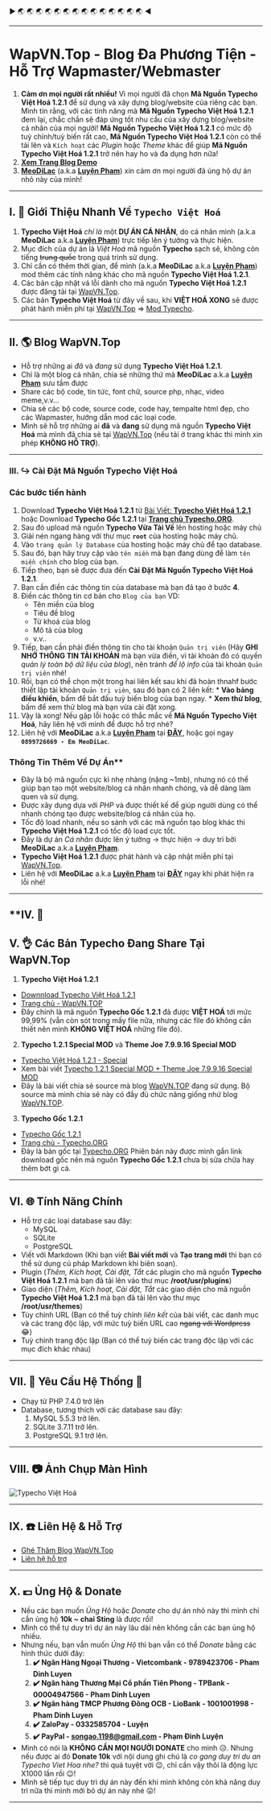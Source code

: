 :arrow_forward: :earth_asia: :earth_asia: :earth_asia: :earth_asia: :earth_asia: :earth_asia: :earth_asia: :earth_asia: :earth_asia: :earth_asia: :earth_asia: :earth_asia: :earth_asia: :earth_asia: :arrow_backward:

---
# **WapVN.Top - Blog Đa Phương Tiện - Hỗ Trợ Wapmaster/Webmaster**
1. **Cảm ơn mọi người rất nhiều!** Vì mọi người đã chọn **Mã Nguồn Typecho Việt Hoá 1.2.1** để sử dụng và xây dựng blog/website của riêng các bạn. Mình tin rằng, với các tính năng mà **Mã Nguồn Typecho Việt Hoá 1.2.1** đem lại, chắc chắn sẽ đáp ứng tốt nhu cầu của xây dựng blog/website cá nhân của mọi người! **Mã Nguồn Typecho Việt Hoá 1.2.1** có mức độ tuỳ chỉnh/tuỳ biến rất cao, **Mã Nguồn Typecho Việt Hoá 1.2.1** còn có thể tải lên và `Kích hoạt` các *Plugin* hoặc *Theme* khác để giúp **Mã Nguồn Typecho Việt Hoá 1.2.1** trở nên hay ho và đa dụng hơn nữa!
2. **[Xem Trang Blog Demo](https://www.wapvn.top)**
3. **[MeoDiLac](https://www.faecebook.com/cu.ti.9212)** (a.k.a **[Luyện Pham](https://www.faecebook.com/cu.ti.9212)**) xin cảm ơn mọi người đã ủng hộ dự án nhỏ này của mình!

---

## **Ⅰ. :hammer: Giới Thiệu Nhanh Về `Typecho Việt Hoá`**
1. **Typecho Việt Hoá** *chỉ là* một **DỰ ÁN CÁ NHÂN**, do cá nhân mình (a.k.a **MeoDiLac** a.k.a **[Luyện Pham](https://www.faecebook.com/cu.ti.9212)**) trực tiếp lên ý tưởng và thực hiện.
2. Mục đích của dự án là *Việt Hoá* mã nguồn **Typecho** sạch sẽ, không còn tiếng ~~trung quốc~~ trong quá trình sử dụng.
3. Chỉ cần có thêm thời gian, để mình (a.k.a **MeoDiLac** a.k.a **[Luyện Pham](https://www.faecebook.com/cu.ti.9212)**) mod thêm các tính năng khác cho mã nguồn **Typecho Việt Hoá 1.2.1**.
4. Các bản cập nhật vá lỗi dành cho mã nguồn **Typecho Việt Hoá 1.2.1** được đăng tải tại [WapVN.Top](https://wapvn.top/).
5. Các bản **Typecho Việt Hoá** từ đây về sau, khi **VIỆT HOÁ XONG** sẽ được phát hành miễn phí tại [WapVN.Top](https://wapvn.top/) => [Mod Typecho](https://wapvn.top/mod-typecho/).

---

## **Ⅱ. :earth_americas: Blog WapVN.Top**
- Hỗ trợ những ai *đã* và *đang* sử dụng **Typecho Việt Hoá 1.2.1**.
- Chỉ là một blog cá nhân, chia sẻ những thứ mà **MeoDiLac** a.k.a **[Luyện Pham](https://www.faecebook.com/cu.ti.9212)** sưu tầm được
- Share các bộ code, tin tức, font chữ, source php, nhạc, video meme,v.v...
- Chia sẻ các bộ code, source code, code hay, tempalte html đẹp, cho các Wapmaster, hướng dẫn mod các loại code.
- Mình sẽ hỗ trợ những ai **đã** và **đang** sử dụng mã nguồn **Typecho Việt Hoá** mà mình đã chia sẻ tại [WapVN.Top](https://wapvn.top/) (nếu tải ở trang khác thì mình xin phép **KHÔNG HỖ TRỢ**).

---

### **Ⅲ. :arrow_right_hook: Cài Đặt Mã Nguồn Typecho Việt Hoá**

### **Các bước tiến hành**
  1. Download **Typecho Việt Hoá 1.2.1** từ [Bài Viết: **Typecho Việt Hoá 1.2.1**](https://wapvn.top/share-typecho-1-2-1-viet-hoa.html) hoặc Download **Typecho Gốc 1.2.1** tại **[Trang chủ Typecho.ORG](https://typecho.org/)**.
  2. Sau đó upload mã nguồn **Typecho Vừa Tải Về** lên hosting hoặc máy chủ
  3. Giải nén ngang hàng với thư mục **`root`** của hosting hoặc máy chủ.
  4. Vào `trang quản lý Database` của hosting hoặc máy chủ để tạo database.
  5. Sau đó, bạn hãy truy cập vào `tên miền` mà bạn đang dùng để làm `tên miền chính` cho blog của bạn.
  6. Tiếp theo, bạn sẽ được đưa đến **Cài Đặt Mã Nguồn Typecho Việt Hoá 1.2.1**.
  7. Bạn cần điền các thông tin của database mà bạn đã tạo ở bước **4**.
  8. Điền các thông tin cơ bản cho `Blog của bạn` VD:
     * Tên miền của blog
     * Tiêu đề blog
     * Từ khoá của blog
     * Mô tả của blog
     * v.v..
  9. Tiếp, bạn cần phải điền thông tin cho tài khoản `Quản trị viên` (Hãy **GHI NHỚ THÔNG TIN TÀI KHOẢN** mà bạn vừa điền, vì tài khoản đó có quyền *quản lý toàn bộ dữ liệu của blog*), nên tránh *để lộ info* của tài khoản `Quản trị viên` nhé!
  10. Rồi, bạn có thể chọn một trong hai liên kết sau khi đã hoàn thnahf bước thiết lập tài khoản `Quản trị viên`, sau đó bạn có 2 liên kết:
     * **Vào bảng điều khiển**, bấm để bắt đầu tuỳ biến blog của bạn ngay.
     * **Xem thử blog**, bấm để xem thử blog mà bạn vừa cài đặt xong.
  11. Vậy là xong! Nếu gặp lỗi hoặc có thắc mắc về **Mã Nguồn Typecho Việt Hoá**, hãy liên hệ với mình để được hỗ trợ nhé?
  12. Liên hệ với **MeoDiLac** a.k.a **[Luyện Pham](https://www.facebook.com/cu.ti.9212)** tại **[ĐÂY](https://wapvn.top/p-contact/)**, hoặc gọi ngay **`0899726669 - Em MeoDiLac`**.
### Thông Tin Thêm Về Dự Án**
- Đây là bộ mã nguồn cực kì nhẹ nhàng (nặng ~1mb), nhưng nó có thể giúp bạn tạo một website/blog cá nhân nhanh chóng, và dễ dàng làm quen và sử dụng.
- Được xây dụng dựa với *PHP* và được thiết kế để giúp người dùng có thể nhanh chóng tạo được website/blog cá nhân của họ.
- Tốc độ load nhanh, nếu so sánh với các mã nguồn tạo blog khác thì **Typecho Việt Hoá 1.2.1** có tốc độ load cực tốt.
- Đây là dự án *Cá nhân* được lên ý tưởng -> thực hiện -> duy trì bởi **MeoDiLac** a.k.a **[Luyện Pham](https://www.faecebook.com/cu.ti.9212)**.
- **Typecho Việt Hoá 1.2.1** được phát hành và cập nhật miễn phí tại [WapVN.Top](https://wapvn.top/).
- Liên hệ với **MeoDiLac** a.k.a **[Luyện Pham](https://www.facebook.com/cu.ti.9212)** tại **[ĐÂY](https://wapvn.top/p-contact/)** ngay khi phát hiện ra lỗi nhé!

---

## **Ⅳ. :raising_hand: 
## **Ⅴ. :ok_hand: Các Bản Typecho Đang Share Tại WapVN.Top**
1. **Typecho Việt Hoá 1.2.1**
  * [Downnload Typecho Việt Hoá 1.2.1](https://wapvn.top/share-typecho-1-2-1-viet-hoa.html)
  * [Trang chủ - WapVN.TOP](https://wapvn.top/)
  * Đây chính là mã nguồn **Typecho Gốc 1.2.1** đã được **VIỆT HOÁ** tới mức 99,99% (vẫn còn sót trong mấy file nữa, nhưng các file đó không cần  thiết nên mình **KHÔNG VIỆT HOÁ** những file đó).

2. **Typecho 1.2.1 Special MOD** và **Theme Joe 7.9.9.16 Special MOD**
  * [Typecho Việt Hoá 1.2.1 - Special](https://upload.wapvn.top/7pO1hASFX5VOSeK/file)
  * Xem bài viết [Typecho 1.2.1 Special MOD + Theme Joe 7.9.9.16 Special MOD](https://wapvn.top/typecho-121-special-mod-theme-joe-799-special-mod.html)
  * Đây là bài viết chia sẻ source mà blog [WapVN.TOP](https://wapvn.top/) đang sử dụng. Bộ source mà mình chia sẻ này có đầy đủ chức năng giống nhứ blog [WapVN.TOP](https://wapvn.top/).

3. **Typecho Gốc 1.2.1**
  * [Typecho Gốc 1.2.1](https://github.com/typecho/typecho/releases/latest/download/typecho.zip)
  * [Trang chủ - Typecho.ORG](https://typecho.org/)
  * Đây là bản gốc tại [Typecho.ORG](https://typecho.org/) Phiên bản này được mình gắn link download gốc nên mã nguôn **Typecho Gốc 1.2.1** chưa bị sửa chữa hay thêm bớt gì cả.

---

## **Ⅵ. :globe_with_meridians: Tính Năng Chính**
* Hỗ trợ các loại database sau đây:
  - MySQL
  - SQLite
  - PostgreSQL
* Viết với Markdown (Khi bạn viết **Bài viết mới** và **Tạo trang mới** thì bạn có thể sử dụng cú pháp Markdown khi biên soạn).
* Plugin (*Thêm, Kích hoạt, Cài đặt, Tắt* các plugin cho mã nguồn **Typecho Việt Hoá 1.2.1** mà bạn đã tải lên vào thư mục **/root/usr/plugins**)
* Giao diện (*Thêm, Kích hoạt, Cài đặt, Tắt* các giao diện cho mã nguồn **Typecho Việt Hoá 1.2.1** mà bạn đã tải lên vào thư mục **/root/usr/themes**)
* Tùy chỉnh URL (Bạn có thể tuỳ chỉnh *liên kết* của bài viết, các danh mục và các trang độc lập, với mức tuỳ biến URL cao ~~ngang với Wordpress~~ 😂)
* Tuỳ chỉnh trang độc lập (Bạn có thể tuỳ biến các trang độc lập với các mục đích khác nhau)

---

## **Ⅶ. :memo: Yêu Cầu Hệ Thống** :slot_machine:
* Chạy từ PHP 7.4.0 trở lên
* Database, tương thích với các database sau đây:
  1. MySQL 5.5.3 trở lên.
  2. SQLite 3.7.11 trở lên.
  3. PostgreSQL 9.1 trở lên.

---

## **Ⅷ. :camera: Ảnh Chụp Màn Hình**
![Typecho Việt Hoá](https://wapvn.top/usr/themes/joe-vh/screenshot.png)

---

## **Ⅸ. :telephone: Liên Hệ & Hỗ Trợ**
* [Ghé Thăm Blog WapVN.Top](https://wapvn.top/)
* [Liên hệ hỗ trợ](https://wapvn.top/p-contact/)

---

## **Ⅹ. :pound: Ủng Hộ & Donate**
* Nếu các bạn muốn *Ủng Hộ* hoặc *Donate* cho dự án nhỏ này thì mình chỉ cần ủng hộ **10k ~ chai Sting** là được rồi!
* Mình có thể tự duy trì dự án này lâu dài nên không cần các bạn ủng hộ nhiều.
* Nhưng nếu, bạn vẫn muốn *Ủng Hộ* thì bạn vẫn có thể *Donate* bằng các hình thức dưới đây:
  1. **:heavy_check_mark: Ngân Hàng Ngoại Thương - Vietcombank - 9789423706 - Pham Dinh Luyen**
  2. **:heavy_check_mark: Ngân hàng Thương Mại Cổ phần Tiên Phong - TPBank - 00004947566 - Pham Dinh Luyen**
  3. **:heavy_check_mark: Ngân hàng TMCP Phương Đông OCB - LioBank - 1001001998 - Pham Dinh Luyen**
  4. **:heavy_check_mark: ZaloPay - 0332585704 - Luyện**
  5. **:heavy_check_mark: PayPal - songao.1198@gmail.com - Phạm Đình Luyện**
* Mình có nói là **KHÔNG CẦN MỌI NGƯỜI DONATE** cho mình :disappointed_relieved:. Nhưng nếu được ai đó **Donate 10k** với nội dung ghi chú là *co gang duy tri du an Typecho Viet Hoa nhe?* thì quá tuyệt vời :wink:, chỉ cần vậy thôi là động lực X1000 lần rồi :wink:!
* Mình sẽ tiếp tục duy trì dự án này đến khi mình không còn khả năng duy trì nữa thì mình mới bỏ dự án này nhé :stuck_out_tongue:!
---
